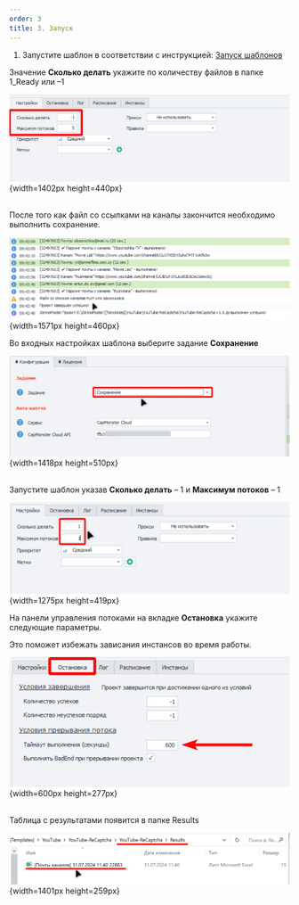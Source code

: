 ```yaml
---
order: 3
title: 3. Запуск
---
```


1. Запустите шаблон в соответствии с инструкцией: [Запуск шаблонов](https://docs.youtube-dorgen.com/installation/start)

Значение **Сколько делать** укажите по количеству файлов в папке 1_Ready или –1

![](./run.png){width=1402px height=440px}

\
После того как файл со ссылками на каналы закончится необходимо выполнить сохранение.

![](./run-2.png){width=1571px height=460px}

Во входных настройках шаблона выберите задание **Сохранение**

![](./run-3.png){width=1418px height=510px}

\
Запустите шаблон указав **Сколько делать** – 1 и **Максимум потоков** – 1

![](./run-4.png){width=1275px height=419px}

На панели управления потоками на вкладке **Остановка** укажите следующие параметры.

Это поможет избежать зависания инстансов во время работы.

![](./run-5.png){width=600px height=277px}

\
Таблица с результатами появится в папке Results

![](./run-6.png){width=1401px height=259px}